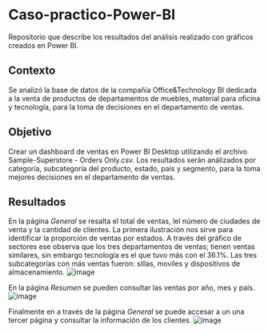 # Caso-practico-Power-BI
Repositorio que describe los resultados del análisis realizado con gráficos creados en Power BI.

## Contexto
Se analizó la base de datos de la compañía Office&Technology BI dedicada a la venta de productos de departamentos de muebles, material para oficina y tecnología, para la toma de decisiones en el departamento de ventas.

## Objetivo
Crear un dashboard de ventas en Power BI Desktop utilizando el archivo Sample-Superstore - Orders Only.csv. 
Los resultados serán análizados por categoría, subcategoría del producto, estado, país y segmento, para la toma mejores decisiones en el departamento de ventas. 

## Resultados
En la página *General* se resalta el total de ventas, lel número de ciudades de venta y la cantidad de clientes.
La primera ilustración nos sirve para identificar la proporción de ventas por estados. 
A través del gráfico de sectores ese observa que los tres departamentos de ventas;  tienen ventas similares, sin embargo tecnología es el que tuvo más con el 36.1%. 
Las tres subcategorías con más ventas fueron: sillas, moviles y dispositivos de almacenamiento.
![image](https://github.com/user-attachments/assets/b7c5ce5d-6b60-4967-9a4d-c02791e2aa5e)

En la página *Resumen* se pueden consultar las ventas por año, mes y país. 
![image](https://github.com/user-attachments/assets/4a19b1a1-cd88-4fd4-95c3-bf58d387991f)

Finalmente en a través de la página *General* se puede accesar a un una tercer página y consultar la información de los clientes. 
![image](https://github.com/user-attachments/assets/65e8d66b-3ae6-4985-b37c-880fd0e3b0ba)

